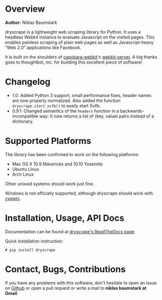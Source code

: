 # Overview

**Author:** Niklas Baumstark

dryscrape is a lightweight web scraping library for Python. It uses a 
headless Webkit instance to evaluate Javascript on the visited pages. This 
enables painless scraping of plain web pages as well as Javascript-heavy 
“Web 2.0” applications like
Facebook.

It is built on the shoulders of
[capybara-webkit](https://github.com/thoughtbot/capybara-webkit)'s 
[webkit-server](https://github.com/niklasb/webkit-server). A big thanks goes 
to thoughtbot, inc. for building this excellent piece of software!

# Changelog

* 1.0: Added Python 3 support, small performance fixes, header names are now
  properly normalized. Also added the function `dryscrape.start_xvfb()` to
  easily start Xvfb.
* 0.9.1: Changed semantics of the `headers` function in
  a backwards-incompatible way: It now returns a list of (key, value)
  pairs instead of a dictionary.

# Supported Platforms

The library has been confirmed to work on the following platforms:

* Mac OS X 10.9 Mavericks and 10.10 Yosemite
* Ubuntu Linux
* Arch Linux

Other unixoid systems should work just fine.

Windows is not officially supported, although dryscrape should work
with [cygwin](https://www.cygwin.com/).

# Installation, Usage, API Docs

Documentation can be found at 
[dryscrape's ReadTheDocs page](http://readthedocs.org/docs/dryscrape/).

Quick installation instruction:

    # pip install dryscrape

# Contact, Bugs, Contributions

If you have any problems with this software, don't hesitate to open an
issue on [Github](https://github.com/niklasb/dryscrape) or open a pull
request or write a mail to **niklas baumstark at Gmail**.
